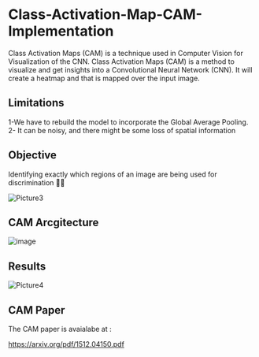 # Class-Activation-Map-CAM-Implementation
Class Activation Maps (CAM) is a technique used in Computer Vision for Visualization of the CNN.
Class Activation Maps (CAM) is a method to visualize and get insights into a Convolutional Neural Network (CNN). It will create a heatmap and that is mapped over the input image.

## Limitations
1-We have to rebuild the model to incorporate the Global Average Pooling.
2- It can be noisy, and there might be some loss of spatial information

## Objective 
Identifying exactly which regions of an image are being used for discrimination 

![Picture3](https://user-images.githubusercontent.com/56618776/105805405-441f8d00-5fe5-11eb-92a0-829a8bf8ed86.png)

## CAM Arcgitecture 

![image](https://user-images.githubusercontent.com/56618776/105805825-2c94d400-5fe6-11eb-99c8-24549152d53a.png)


## Results

![Picture4](https://user-images.githubusercontent.com/56618776/105805988-7978aa80-5fe6-11eb-8d07-b3cf75e1c266.png)

## CAM Paper

The CAM paper is avaialabe at :

https://arxiv.org/pdf/1512.04150.pdf
